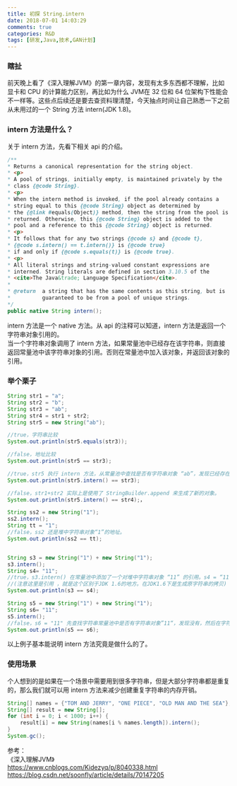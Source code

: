 ```yaml
---
title: 初探 String.intern
date: 2018-07-01 14:03:29
comments: true
categories: R&D
tags: [研发,Java,技术,GAN计划]
---
```

### 瞎扯
前天晚上看了《深入理解JVM》的第一章内容，发现有太多东西都不理解，比如显卡和 CPU 的计算能力区别，再比如为什么 JVM在 32 位和 64 位架构下性能会不一样等。这些点后续还是要去查资料理清楚，今天抽点时间让自己熟悉一下之前从未用过的一个 String 方法 intern(JDK 1.8)。<!--more-->  

### intern 方法是什么？
关于 intern 方法，先看下相关 api 的介绍。  
```java
/**
* Returns a canonical representation for the string object.
* <p>
* A pool of strings, initially empty, is maintained privately by the
* class {@code String}.
* <p>
* When the intern method is invoked, if the pool already contains a
* string equal to this {@code String} object as determined by
* the {@link #equals(Object)} method, then the string from the pool is
* returned. Otherwise, this {@code String} object is added to the
* pool and a reference to this {@code String} object is returned.
* <p>
* It follows that for any two strings {@code s} and {@code t},
* {@code s.intern() == t.intern()} is {@code true}
* if and only if {@code s.equals(t)} is {@code true}.
* <p>
* All literal strings and string-valued constant expressions are
* interned. String literals are defined in section 3.10.5 of the
* <cite>The Java&trade; Language Specification</cite>.
*
* @return  a string that has the same contents as this string, but is
*          guaranteed to be from a pool of unique strings.
*/
public native String intern();
```
intern 方法是一个 native 方法。从 api 的注释可以知道，intern 方法是返回一个字符串对象引用的。  
当一个字符串对象调用了 intern 方法，如果常量池中已经存在该字符串，则直接返回常量池中该字符串对象的引用。否则在常量池中加入该对象，并返回该对象的引用。  

### 举个栗子
```java
String str1 = "a";
String str2 = "b";
String str3 = "ab";
String str4 = str1 + str2;
String str5 = new String("ab");

//true，字符串比较
System.out.println(str5.equals(str3)); 

//false，地址比较
System.out.println(str5 == str3);

//true，str5 执行 intern 方法，从常量池中查找是否有字符串对象 “ab”，发现已经存在了，即 str3，所以直接直接返回常量池中 “ab”的地址。
System.out.println(str5.intern() == str3);

//false，str1+str2 实际上是使用了 StringBuilder.append 来生成了新的对象。
System.out.println(str5.intern() == str4);，

String ss2 = new String("1");
ss2.intern();
String tt = "1";
//false，ss2 还是堆中字符串对象“1”的地址。
System.out.println(ss2 == tt);


String s3 = new String("1") + new String("1");
s3.intern();
String s4= "11";
//true，s3.intern() 在常量池中添加了一个对堆中字符串对象 “11” 的引用。s4 = “11” 发现字符串常量池中已经存在字符串对象”11“了，所以直接返回该字符串地址
//(注意这里是引用 ，就是这个区别于JDK 1.6的地方。在JDK1.6下是生成原字符串的拷贝)
System.out.println(s3 == s4);

String s5 = new String("1") + new String("1");
String s6= "11";
s5.intern();
//false，s6 = "11" 先查找字符串常量池中是否有字符串对象”11“，发现没有，然后在字符串常量池中添加字符串对象”11“。s5.intern() 也先查找字符串常量池中是否存在字符串对象”11“，发现已经存在，则直接返回该字符串的地址（注意这里只是返回字符串常量池中”11“的地址，并没有把返回的地址赋值给 s5）。
System.out.println(s5 == s6);
```
以上例子基本能说明 intern 方法究竟是做什么的了。  

### 使用场景
个人想到的是如果在一个场景中需要用到很多字符串，但是大部分字符串都是重复的，那么我们就可以用 intern 方法来减少创建重复字符串的内存开销。  
```java
String[] names = {"TOM AND JERRY", "ONE PIECE", "OLD MAN AND THE SEA"};
String[] result = new String[];
for (int i = 0; i < 1000; i++) {
    result[i] = new String(names[i % names.length]).intern();
}
System.gc();
```

参考：  
《深入理解JVM》  
https://www.cnblogs.com/Kidezyq/p/8040338.html  
https://blog.csdn.net/soonfly/article/details/70147205  